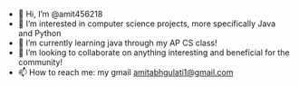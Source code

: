 - 👋 Hi, I’m @amit456218
- 👀 I’m interested in computer science projects, more specifically Java and Python
- 🌱 I’m currently learning java through my AP CS class!
- 💞️ I’m looking to collaborate on anything interesting and beneficial for the community! 
- 📫 How to reach me: my gmail amitabhgulati1@gmail.com

<!---
amit456218/amit456218 is a ✨ special ✨ repository because its `README.md` (this file) appears on your GitHub profile.
You can click the Preview link to take a look at your changes.
--->
